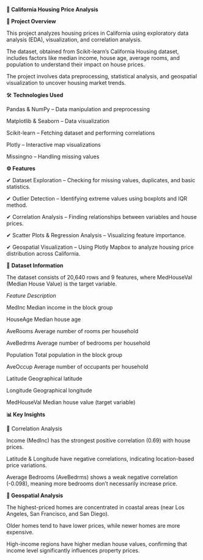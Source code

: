 **🏡 California Housing Price Analysis**

**📌 Project Overview** 

This project analyzes housing prices in California using exploratory data analysis (EDA), visualization, and correlation analysis. 

The dataset, obtained from Scikit-learn’s California Housing dataset, includes factors like median income, house age, average rooms, and population to understand their impact on house prices.

The project involves data preprocessing, statistical analysis, and geospatial visualization to uncover housing market trends.

🛠️ **Technologies Used**

Pandas & NumPy – Data manipulation and preprocessing

Matplotlib & Seaborn – Data visualization

Scikit-learn – Fetching dataset and performing correlations

Plotly – Interactive map visualizations

Missingno – Handling missing values

**⚙️ Features**

✔ Dataset Exploration – Checking for missing values, duplicates, and basic statistics.

✔ Outlier Detection – Identifying extreme values using boxplots and IQR method.

✔ Correlation Analysis – Finding relationships between variables and house prices.

✔ Scatter Plots & Regression Analysis – Visualizing feature importance.

✔ Geospatial Visualization – Using Plotly Mapbox to analyze housing price distribution across California.

📂 **Dataset Information**

The dataset consists of 20,640 rows and 9 features, where MedHouseVal (Median House Value) is the target variable.

*Feature	Description*

MedInc	Median income in the block group

HouseAge	Median house age

AveRooms	Average number of rooms per household

AveBedrms	Average number of bedrooms per household

Population	Total population in the block group

AveOccup	Average number of occupants per household

Latitude	Geographical latitude

Longitude	Geographical longitude

MedHouseVal	Median house value (target variable)

**📊 Key Insights**

🔹 Correlation Analysis

Income (MedInc) has the strongest positive correlation (0.69) with house prices.

Latitude & Longitude have negative correlations, indicating location-based price variations.

Average Bedrooms (AveBedrms) shows a weak negative correlation (-0.098), meaning more bedrooms don’t necessarily increase price.

**🔹 Geospatial Analysis**

The highest-priced homes are concentrated in coastal areas (near Los Angeles, San Francisco, and San Diego).

Older homes tend to have lower prices, while newer homes are more expensive.

High-income regions have higher median house values, confirming that income level significantly influences property prices.


